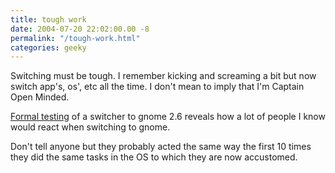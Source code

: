 ```yaml
---
title: tough work
date: 2004-07-20 22:02:00.00 -8
permalink: "/tough-work.html"
categories: geeky
---
```

Switching must be tough. I remember kicking and screaming a bit but now switch app's, os', etc all the time. I don't mean to imply that I'm Captain Open Minded.

[Formal testing](http://www.userinstinct.com/viewpost.php?postid=gnome26review&page=7) of a switcher to gnome 2.6 reveals how a lot of people I know would react when switching to gnome.

Don't tell anyone but they probably acted the same way the first 10 times they did the same tasks in the OS to which they are now accustomed.
